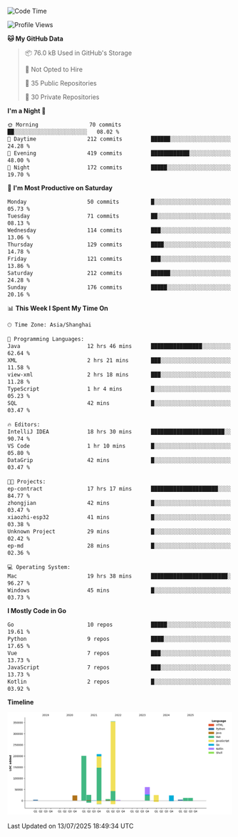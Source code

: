 <!--START_SECTION:waka-->
![Code Time](http://img.shields.io/badge/Code%20Time-4%2C271%20hrs%2035%20mins-blue)

![Profile Views](http://img.shields.io/badge/Profile%20Views-0-blue)

**🐱 My GitHub Data** 

> 📦 76.0 kB Used in GitHub's Storage 
 > 
> 🚫 Not Opted to Hire
 > 
> 📜 35 Public Repositories 
 > 
> 🔑 30 Private Repositories 
 > 
**I'm a Night 🦉** 

```text
🌞 Morning                70 commits          ██░░░░░░░░░░░░░░░░░░░░░░░   08.02 % 
🌆 Daytime                212 commits         ██████░░░░░░░░░░░░░░░░░░░   24.28 % 
🌃 Evening                419 commits         ████████████░░░░░░░░░░░░░   48.00 % 
🌙 Night                  172 commits         █████░░░░░░░░░░░░░░░░░░░░   19.70 % 
```
📅 **I'm Most Productive on Saturday** 

```text
Monday                   50 commits          █░░░░░░░░░░░░░░░░░░░░░░░░   05.73 % 
Tuesday                  71 commits          ██░░░░░░░░░░░░░░░░░░░░░░░   08.13 % 
Wednesday                114 commits         ███░░░░░░░░░░░░░░░░░░░░░░   13.06 % 
Thursday                 129 commits         ████░░░░░░░░░░░░░░░░░░░░░   14.78 % 
Friday                   121 commits         ███░░░░░░░░░░░░░░░░░░░░░░   13.86 % 
Saturday                 212 commits         ██████░░░░░░░░░░░░░░░░░░░   24.28 % 
Sunday                   176 commits         █████░░░░░░░░░░░░░░░░░░░░   20.16 % 
```


📊 **This Week I Spent My Time On** 

```text
🕑︎ Time Zone: Asia/Shanghai

💬 Programming Languages: 
Java                     12 hrs 46 mins      ████████████████░░░░░░░░░   62.64 % 
XML                      2 hrs 21 mins       ███░░░░░░░░░░░░░░░░░░░░░░   11.58 % 
view-xml                 2 hrs 18 mins       ███░░░░░░░░░░░░░░░░░░░░░░   11.28 % 
TypeScript               1 hr 4 mins         █░░░░░░░░░░░░░░░░░░░░░░░░   05.23 % 
SQL                      42 mins             █░░░░░░░░░░░░░░░░░░░░░░░░   03.47 % 

🔥 Editors: 
IntelliJ IDEA            18 hrs 30 mins      ███████████████████████░░   90.74 % 
VS Code                  1 hr 10 mins        █░░░░░░░░░░░░░░░░░░░░░░░░   05.80 % 
DataGrip                 42 mins             █░░░░░░░░░░░░░░░░░░░░░░░░   03.47 % 

🐱‍💻 Projects: 
ep-contract              17 hrs 17 mins      █████████████████████░░░░   84.77 % 
zhongjian                42 mins             █░░░░░░░░░░░░░░░░░░░░░░░░   03.47 % 
xiaozhi-esp32            41 mins             █░░░░░░░░░░░░░░░░░░░░░░░░   03.38 % 
Unknown Project          29 mins             █░░░░░░░░░░░░░░░░░░░░░░░░   02.42 % 
ep-md                    28 mins             █░░░░░░░░░░░░░░░░░░░░░░░░   02.36 % 

💻 Operating System: 
Mac                      19 hrs 38 mins      ████████████████████████░   96.27 % 
Windows                  45 mins             █░░░░░░░░░░░░░░░░░░░░░░░░   03.73 % 
```

**I Mostly Code in Go** 

```text
Go                       10 repos            █████░░░░░░░░░░░░░░░░░░░░   19.61 % 
Python                   9 repos             ████░░░░░░░░░░░░░░░░░░░░░   17.65 % 
Vue                      7 repos             ███░░░░░░░░░░░░░░░░░░░░░░   13.73 % 
JavaScript               7 repos             ███░░░░░░░░░░░░░░░░░░░░░░   13.73 % 
Kotlin                   2 repos             █░░░░░░░░░░░░░░░░░░░░░░░░   03.92 % 
```



**Timeline**

![Lines of Code chart](https://raw.githubusercontent.com/youtiaoguagua/youtiaoguagua/master/assets/bar_graph.png)


 Last Updated on 13/07/2025 18:49:34 UTC
<!--END_SECTION:waka-->